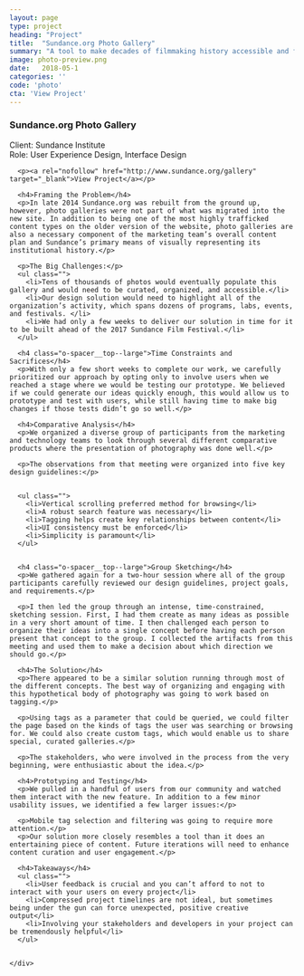 ```yaml
---
layout: page
type: project
heading: "Project"
title:  "Sundance.org Photo Gallery"
summary: "A tool to make decades of filmmaking history accessible and fun."
image: photo-preview.png
date:   2018-05-1
categories: ''
code: 'photo'
cta: 'View Project'
---
```


<div class="o-wrapper">
  <div class="o-layout o-layout--center  o-spacer__bottom--huge o-spacer__top--huge">
    <div class="o-layout__item u-2/3@desktop">
      <h3>Sundance.org Photo Gallery</h3>
      <p>Client: Sundance Institute<br>
      Role: User Experience Design, Interface Design</p>

      <p><a rel="nofollow" href="http://www.sundance.org/gallery" target="_blank">View Project</a></p>

      <h4>Framing the Problem</h4>
      <p>In late 2014 Sundance.org was rebuilt from the ground up, however, photo galleries were not part of what was migrated into the new site. In addition to being one of the most highly trafficked content types on the older version of the website, photo galleries are also a necessary component of the marketing team’s overall content plan and Sundance’s primary means of visually representing its institutional history.</p>

      <p>The Big Challenges:</p>
      <ul class="">
        <li>Tens of thousands of photos would eventually populate this gallery and would need to be curated, organized, and accessible.</li>
        <li>Our design solution would need to highlight all of the organization’s activity, which spans dozens of programs, labs, events, and festivals. </li>
        <li>We had only a few weeks to deliver our solution in time for it to be built ahead of the 2017 Sundance Film Festival.</li>
      </ul>

      <h4 class="o-spacer__top--large">Time Constraints and Sacrifices</h4>
      <p>With only a few short weeks to complete our work, we carefully prioritized our approach by opting only to involve users when we reached a stage where we would be testing our prototype. We believed if we could generate our ideas quickly enough, this would allow us to prototype and test with users, while still having time to make big changes if those tests didn’t go so well.</p>

      <h4>Comparative Analysis</h4>
      <p>We organized a diverse group of participants from the marketing and technology teams to look through several different comparative products where the presentation of photography was done well.</p>

      <p>The observations from that meeting were organized into five key design guidelines:</p>


      <ul class="">
        <li>Vertical scrolling preferred method for browsing</li>
        <li>A robust search feature was necessary</li>
        <li>Tagging helps create key relationships between content</li>
        <li>UI consistency must be enforced</li>
        <li>Simplicity is paramount</li>
      </ul>


      <h4 class="o-spacer__top--large">Group Sketching</h4>
      <p>We gathered again for a two-hour session where all of the group participants carefully reviewed our design guidelines, project goals, and requirements.</p>

      <p>I then led the group through an intense, time-constrained, sketching session. First, I had them create as many ideas as possible in a very short amount of time. I then challenged each person to organize their ideas into a single concept before having each person present that concept to the group. I collected the artifacts from this meeting and used them to make a decision about which direction we should go.</p>

      <h4>The Solution</h4>
      <p>There appeared to be a similar solution running through most of the different concepts. The best way of organizing and engaging with this hypothetical body of photography was going to work based on tagging.</p>

      <p>Using tags as a parameter that could be queried, we could filter the page based on the kinds of tags the user was searching or browsing for. We could also create custom tags, which would enable us to share special, curated galleries.</p>

      <p>The stakeholders, who were involved in the process from the very beginning, were enthusiastic about the idea.</p>

      <h4>Prototyping and Testing</h4>
      <p>We pulled in a handful of users from our community and watched them interact with the new feature. In addition to a few minor usability issues, we identified a few larger issues:</p>

      <p>Mobile tag selection and filtering was going to require more attention.</p>
      <p>Our solution more closely resembles a tool than it does an entertaining piece of content. Future iterations will need to enhance content curation and user engagement.</p>

      <h4>Takeaways</h4>
      <ul class="">
        <li>User feedback is crucial and you can’t afford to not to interact with your users on every project</li>
        <li>Compressed project timelines are not ideal, but sometimes being under the gun can force unexpected, positive creative output</li>
        <li>Involving your stakeholders and developers in your project can be tremendously helpful</li>
      </ul>


    </div>

  </div>
</div>

